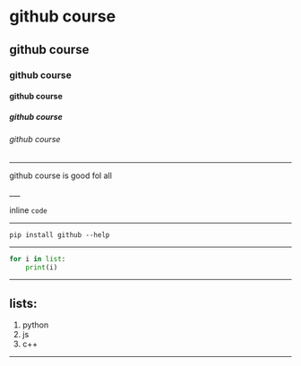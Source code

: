 # github course
## github course
### github course
#### github course
##### github course
###### github course

___
<p>github course is good fol all</p>
___

inline `code`

___

```
pip install github --help
```
____

``` python
for i in list:
    print(i)

```
___

## lists:
1. python
2. js
3. c++

___
